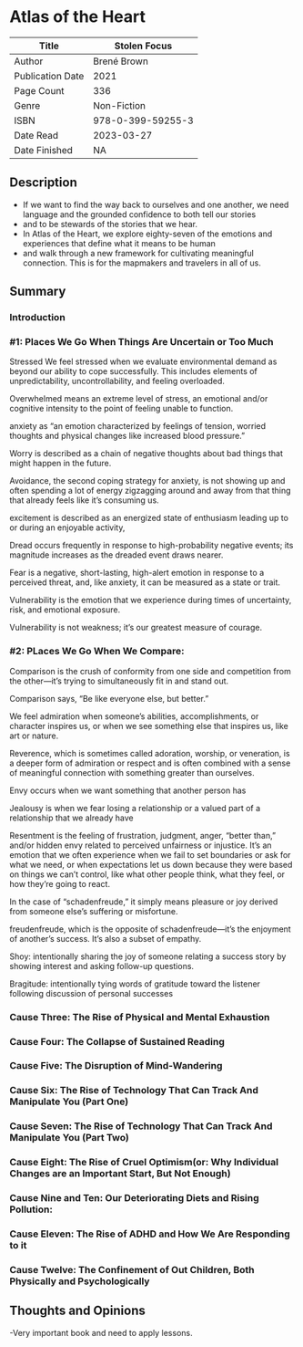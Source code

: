 # Atlas of the Heart

| Title            | Stolen Focus      |
|------------------|-------------------|
| Author           | Brené Brown       |
| Publication Date | 2021              |
| Page Count       | 336               |
| Genre            | Non-Fiction       |
| ISBN             | 978-0-399-59255-3 |
| Date Read        | 2023-03-27        |
| Date Finished    | NA                |

## Description

- If we want to find the way back to ourselves and one another, we need language and the grounded confidence to both tell our stories 
- and to be stewards of the stories that we hear. 
- In Atlas of the Heart, we explore eighty-seven of the emotions and experiences that define what it means to be human 
- and walk through a new framework for cultivating meaningful connection. This is for the mapmakers and travelers in all of us.

## Summary

### Introduction

### #1: Places We Go When Things Are Uncertain or Too Much 

Stressed
We feel stressed when we evaluate environmental demand as beyond
our ability to cope successfully. This includes elements of
unpredictability, uncontrollability, and feeling overloaded.

Overwhelmed 
means an extreme level of stress, an emotional
and/or cognitive intensity to the point of feeling unable to function. 

anxiety as “an
emotion characterized by feelings of tension, worried thoughts and
physical changes like increased blood pressure.” 

Worry is described as a chain of negative
thoughts about bad things that might happen in the future.

Avoidance, the second coping strategy for anxiety, is not showing up
and often spending a lot of energy zigzagging around and away from
that thing that already feels like it’s consuming us.

excitement is described as an energized state of enthusiasm
leading up to or during an enjoyable activity, 

Dread occurs frequently in response to high-probability negative
events; its magnitude increases as the dreaded event draws nearer.

Fear is a negative, short-lasting, high-alert emotion in
response to a perceived threat, and, like anxiety, it can be measured as
a state or trait. 

Vulnerability is the emotion that we experience during times of
uncertainty, risk, and emotional exposure.

Vulnerability is not weakness; it’s our greatest measure of courage.

### #2: PLaces We Go When We Compare:

Comparison is the crush of conformity from one side and competition
from the other—it’s trying to simultaneously fit in and stand out.

Comparison says, “Be like everyone else, but better.”

We feel admiration when someone’s abilities, accomplishments, or
character inspires us, or when we see something else that inspires us,
like art or nature.

Reverence, which is sometimes called adoration, worship, or
veneration, is a deeper form of admiration or respect and is often
combined with a sense of meaningful connection with something
greater than ourselves.

Envy occurs when we want something that another person has

Jealousy is when we fear losing a relationship or a valued part of a
relationship that we already have

Resentment is the feeling of frustration, judgment, anger, “better
than,” and/or hidden envy related to perceived unfairness or
injustice. It’s an emotion that we often experience when we fail
to set boundaries or ask for what we need, or when expectations
let us down because they were based on things we can’t control,
like what other people think, what they feel, or how they’re
going to react.

In the case of “schadenfreude,” it simply means
pleasure or joy derived from someone else’s suffering or misfortune.

freudenfreude, which
is the opposite of schadenfreude—it’s the enjoyment of another’s
success. It’s also a subset of empathy.

Shoy: intentionally sharing the joy of someone relating a
success story by showing interest and asking follow-up
questions.

Bragitude: intentionally tying words of gratitude toward the
listener following discussion of personal successes

### Cause Three: The Rise of Physical and Mental Exhaustion

### Cause Four: The Collapse of Sustained Reading

### Cause Five: The Disruption of Mind-Wandering

### Cause Six: The Rise of Technology That Can Track And Manipulate You (Part One)

### Cause Seven: The Rise of Technology That Can Track And Manipulate You (Part Two)

### Cause Eight: The Rise of Cruel Optimism(or: Why Individual Changes are an Important Start, But Not Enough)

### Cause Nine and Ten: Our Deteriorating Diets and Rising Pollution: 

### Cause Eleven: The Rise of ADHD and How We Are Responding to it

### Cause Twelve: The Confinement of Out Children, Both Physically and Psychologically

## Thoughts and Opinions

-Very important book and need to apply lessons.


